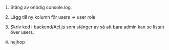 1. Stäng av onödig console.log.
2. Lägg till ny kolumn för users -> user role
3. Skriv kod i backend/Acl.js som stänger av så att bara admin kan se listan över users.

4. hejhop
